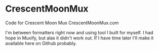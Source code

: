 # CrescentMoonMux
Code for Crescent Moon Mux CrescentMoonMux.com

I'm between formatters right now and using  tool I built for myself. I had hope in Muxify, but alas it didn't work out.  If I have time later I'll make it available here on Github probably.
